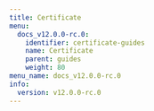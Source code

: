 ```yaml
---
title: Certificate
menu:
  docs_v12.0.0-rc.0:
    identifier: certificate-guides
    name: Certificate
    parent: guides
    weight: 80
menu_name: docs_v12.0.0-rc.0
info:
  version: v12.0.0-rc.0
---
```


